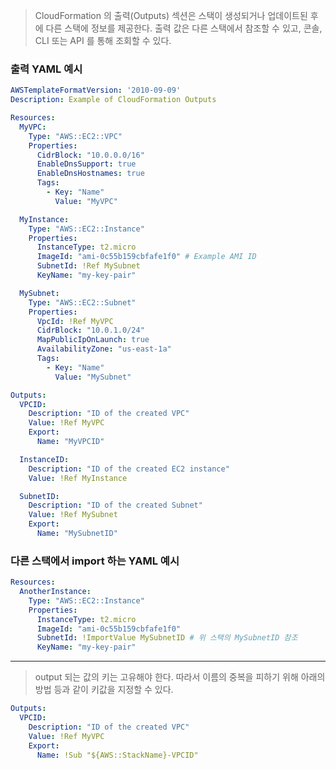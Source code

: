 

> CloudFormation 의 출력(Outputs) 섹션은 스택이 생성되거나 업데이트된 후에 다른 스택에 정보를 제공한다. 출력 값은 다른 스택에서 참조할 수 있고, 콘솔, CLI 또는 API 를 통해 조회할 수 있다.


### 출력 YAML 예시

```yaml
AWSTemplateFormatVersion: '2010-09-09'
Description: Example of CloudFormation Outputs

Resources:
  MyVPC:
    Type: "AWS::EC2::VPC"
    Properties:
      CidrBlock: "10.0.0.0/16"
      EnableDnsSupport: true
      EnableDnsHostnames: true
      Tags:
        - Key: "Name"
          Value: "MyVPC"

  MyInstance:
    Type: "AWS::EC2::Instance"
    Properties:
      InstanceType: t2.micro
      ImageId: "ami-0c55b159cbfafe1f0" # Example AMI ID
      SubnetId: !Ref MySubnet
      KeyName: "my-key-pair"

  MySubnet:
    Type: "AWS::EC2::Subnet"
    Properties:
      VpcId: !Ref MyVPC
      CidrBlock: "10.0.1.0/24"
      MapPublicIpOnLaunch: true
      AvailabilityZone: "us-east-1a"
      Tags:
        - Key: "Name"
          Value: "MySubnet"

Outputs:
  VPCID:
    Description: "ID of the created VPC"
    Value: !Ref MyVPC
    Export:
      Name: "MyVPCID"

  InstanceID:
    Description: "ID of the created EC2 instance"
    Value: !Ref MyInstance

  SubnetID:
    Description: "ID of the created Subnet"
    Value: !Ref MySubnet
    Export:
      Name: "MySubnetID"
```

### 다른 스택에서 import 하는 YAML 예시

```yaml
Resources:
  AnotherInstance:
    Type: "AWS::EC2::Instance"
    Properties:
      InstanceType: t2.micro
      ImageId: "ami-0c55b159cbfafe1f0"
      SubnetId: !ImportValue MySubnetID # 위 스택의 MySubnetID 참조
      KeyName: "my-key-pair"
```

---

> output 되는 값의 키는 고유해야 한다. 따라서 이름의 중복을 피하기 위해 아래의 방법 등과 같이 키값을 지정할 수 있다.

```yaml
Outputs:
  VPCID:
    Description: "ID of the created VPC"
    Value: !Ref MyVPC
    Export:
      Name: !Sub "${AWS::StackName}-VPCID"
```